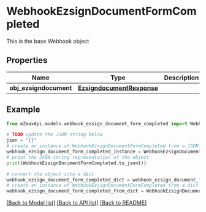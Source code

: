 # WebhookEzsignDocumentFormCompleted

This is the base Webhook object

## Properties

Name | Type | Description | Notes
------------ | ------------- | ------------- | -------------
**obj_ezsigndocument** | [**EzsigndocumentResponse**](EzsigndocumentResponse.md) |  | 

## Example

```python
from eZmaxApi.models.webhook_ezsign_document_form_completed import WebhookEzsignDocumentFormCompleted

# TODO update the JSON string below
json = "{}"
# create an instance of WebhookEzsignDocumentFormCompleted from a JSON string
webhook_ezsign_document_form_completed_instance = WebhookEzsignDocumentFormCompleted.from_json(json)
# print the JSON string representation of the object
print(WebhookEzsignDocumentFormCompleted.to_json())

# convert the object into a dict
webhook_ezsign_document_form_completed_dict = webhook_ezsign_document_form_completed_instance.to_dict()
# create an instance of WebhookEzsignDocumentFormCompleted from a dict
webhook_ezsign_document_form_completed_from_dict = WebhookEzsignDocumentFormCompleted.from_dict(webhook_ezsign_document_form_completed_dict)
```
[[Back to Model list]](../README.md#documentation-for-models) [[Back to API list]](../README.md#documentation-for-api-endpoints) [[Back to README]](../README.md)


